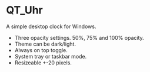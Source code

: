 # QT_Uhr
A simple desktop clock for Windows.
- Three opacity settings. 50%, 75% and 100% opacity.
- Theme can be dark/light.
- Always on top toggle.
- System tray or taskbar mode.
- Resizeable +-20 pixels.
